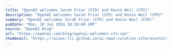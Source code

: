 ```yaml
---
title: "OpenAI welcomes Sarah Friar (CFO) and Kevin Weil (CPO)"
description: "OpenAI welcomes Sarah Friar (CFO) and Kevin Weil (CPO)"
summary: "OpenAI welcomes Sarah Friar (CFO) and Kevin Weil (CPO)"
pubDate: "Mon, 10 Jun 2024 10:30:00 GMT"
source: "OpenAI Blog"
url: "https://openai.com/blog/openai-welcomes-cfo-cpo"
thumbnail: "https://raisex-llc.github.io/ai-news-curation-site/assets/openai_logo.png"
---
```


